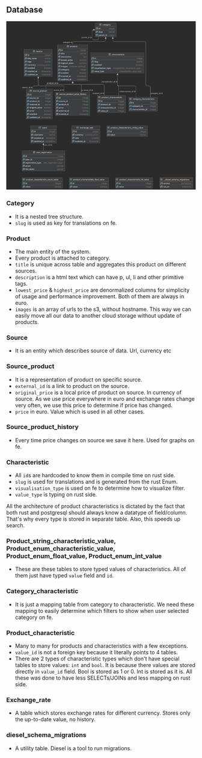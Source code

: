 ## Database

![img.png](images/db_structure.png)

### Category

- It is a nested tree structure.
- `slug` is used as key for translations on fe.

### Product

- The main entity of the system.
- Every product is attached to category.
- `title` is unique across table and aggregates this product on different sources.
- `description` is a html text which can have p, ul, li and other primitive tags.
- `lowest_price` & `highest_price` are denormalized columns for simplicity of usage and performance improvement. Both of
  them are always in euro.
- `images` is an array of urls to the s3, without hostname. This way we can easily move all our data to another cloud
  storage without update of products.

### Source

- It is an entity which describes source of data. Url, currency etc

### Source_product

- It is a representation of product on specific source.
- `external_id` is a link to product on the source.
- `original_price` is a local price of product on source. In currency of source. As we use price everywhere in euro and
  exchange rates change very often, we use this price to determine if price has changed.
- `price` in euro. Value which is used in all other cases.

### Source_product_history

- Every time price changes on source we save it here. Used for graphs on fe.

### Characteristic

- All `id`s are hardcoded to know them in compile time on rust side.
- `slug` is used for translations and is generated from the rust Enum.
- `visualisation_type` is used on fe to determine how to visualize filter.
- `value_type` is typing on rust side.

All the architecture of product characteristics is dictated by the fact that both rust and postgresql should always know
a datatype of field/column. That's why every type is stored in separate table. Also, this speeds up search.

### Product_string_characteristic_value, Product_enum_characteristic_value, Product_enum_float_value, Product_enum_int_value

- These are these tables to store typed values of characteristics. All of them just have typed `value` field and `id`.

### Category_characteristic

- It is just a mapping table from category to characteristic. We need these mapping to easily determine which filters to
  show when user selected category on fe.

### Product_characteristic

- Many to many for products and characteristics with a few exceptions.
- `value_id` is not a foreign key because it literally points to 4 tables.
- There are 2 types of characteristic types which don't have special tables to store values: `int` and `bool`. It is
  because there values are stored directly in `value_id` field. Bool is stored as 1 or 0. Int is stored as it is. All
  these was done to have less SELECTs/JOINs and less mapping on rust side.

### Exchange_rate

- A table which stores exchange rates for different currency. Stores only the up-to-date value, no history.

### diesel_schema_migrations

- A utility table. Diesel is a tool to run migrations.